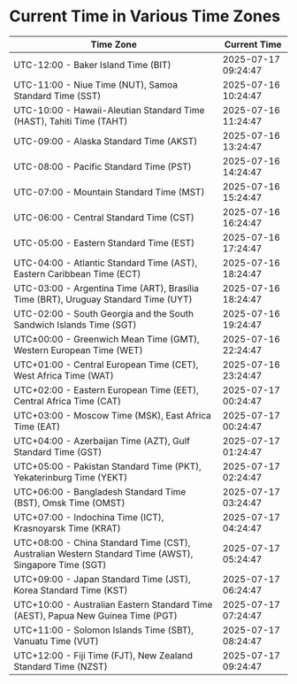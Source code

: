 # Current Time in Various Time Zones

| Time Zone | Current Time |
|-----------|--------------|
| UTC-12:00 - Baker Island Time (BIT) | 2025-07-17 09:24:47 |
| UTC-11:00 - Niue Time (NUT), Samoa Standard Time (SST) | 2025-07-16 10:24:47 |
| UTC-10:00 - Hawaii-Aleutian Standard Time (HAST), Tahiti Time (TAHT) | 2025-07-16 11:24:47 |
| UTC-09:00 - Alaska Standard Time (AKST) | 2025-07-16 13:24:47 |
| UTC-08:00 - Pacific Standard Time (PST) | 2025-07-16 14:24:47 |
| UTC-07:00 - Mountain Standard Time (MST) | 2025-07-16 15:24:47 |
| UTC-06:00 - Central Standard Time (CST) | 2025-07-16 16:24:47 |
| UTC-05:00 - Eastern Standard Time (EST) | 2025-07-16 17:24:47 |
| UTC-04:00 - Atlantic Standard Time (AST), Eastern Caribbean Time (ECT) | 2025-07-16 18:24:47 |
| UTC-03:00 - Argentina Time (ART), Brasília Time (BRT), Uruguay Standard Time (UYT) | 2025-07-16 18:24:47 |
| UTC-02:00 - South Georgia and the South Sandwich Islands Time (SGT) | 2025-07-16 19:24:47 |
| UTC±00:00 - Greenwich Mean Time (GMT), Western European Time (WET) | 2025-07-16 22:24:47 |
| UTC+01:00 - Central European Time (CET), West Africa Time (WAT) | 2025-07-16 23:24:47 |
| UTC+02:00 - Eastern European Time (EET), Central Africa Time (CAT) | 2025-07-17 00:24:47 |
| UTC+03:00 - Moscow Time (MSK), East Africa Time (EAT) | 2025-07-17 00:24:47 |
| UTC+04:00 - Azerbaijan Time (AZT), Gulf Standard Time (GST) | 2025-07-17 01:24:47 |
| UTC+05:00 - Pakistan Standard Time (PKT), Yekaterinburg Time (YEKT) | 2025-07-17 02:24:47 |
| UTC+06:00 - Bangladesh Standard Time (BST), Omsk Time (OMST) | 2025-07-17 03:24:47 |
| UTC+07:00 - Indochina Time (ICT), Krasnoyarsk Time (KRAT) | 2025-07-17 04:24:47 |
| UTC+08:00 - China Standard Time (CST), Australian Western Standard Time (AWST), Singapore Time (SGT) | 2025-07-17 05:24:47 |
| UTC+09:00 - Japan Standard Time (JST), Korea Standard Time (KST) | 2025-07-17 06:24:47 |
| UTC+10:00 - Australian Eastern Standard Time (AEST), Papua New Guinea Time (PGT) | 2025-07-17 07:24:47 |
| UTC+11:00 - Solomon Islands Time (SBT), Vanuatu Time (VUT) | 2025-07-17 08:24:47 |
| UTC+12:00 - Fiji Time (FJT), New Zealand Standard Time (NZST) | 2025-07-17 09:24:47 |
